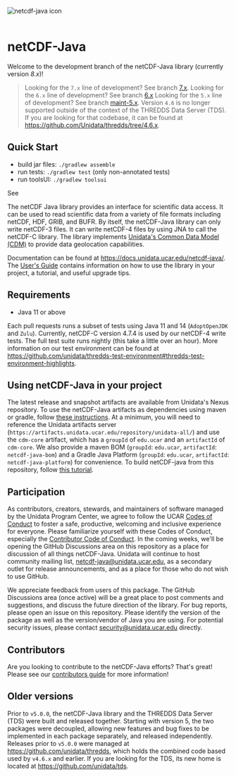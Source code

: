 ![netcdf-java icon](https://www.unidata.ucar.edu/images/logos/thredds_netcdf-150x150.png)
<br>
<br>

# netCDF-Java

Welcome to the development branch of the netCDF-Java library (currently version _8.x_)!

> Looking for the `7.x` line of development?
See branch [7.x](https://github.com/unidata/netcdf-java/tree/7.x).
Looking for the `6.x` line of development?
See branch [6.x](https://github.com/unidata/netcdf-java/tree/6.x)
Looking for the `5.x` line of development?
See branch [maint-5.x](https://github.com/unidata/netcdf-java/tree/maint-5.x).
Version `4.6` is no longer supported outside of the context of the THREDDS Data Server (TDS).
If you are looking for that codebase, it can be found at <https://github.com/Unidata/thredds/tree/4.6.x>.

## Quick Start

* build jar files: `./gradlew assemble`
* run tests: `./gradlew test` (only non-annotated tests)
* run toolsUI: `./gradlew toolsui`

See 

The netCDF Java library provides an interface for scientific data access.
It can be used to read scientific data from a variety of file formats including netCDF, HDF, GRIB, and BUFR.
By itself, the netCDF-Java library can only write netCDF-3 files.
It can write netCDF-4 files by using JNA to call the netCDF-C library.
The library implements [Unidata's Common Data Model (CDM)](https://docs.unidata.ucar.edu/netcdf-java/current/userguide/common_data_model_overview.html) to provide data geolocation capabilities.

Documentation can be found at <https://docs.unidata.ucar.edu/netcdf-java/>.
The [User's Guide](https://docs.unidata.ucar.edu/netcdf-java/current/userguide/index.html) contains information on how to use the library in your project, a tutorial, and useful upgrade tips.

## Requirements

* Java 11 or above

Each pull requests runs a subset of tests using Java 11 and 14 (`AdoptOpenJDK` and `Zulu`).
Currently, netCDF-C version 4.7.4 is used by our netCDF-4 write tests.
The full test suite runs nightly (this take a little over an hour).
More information on our test environment can be found at <https://github.com/unidata/thredds-test-environment#thredds-test-environment-highlights>.

## Using netCDF-Java in your project

The latest release and snapshot artifacts are available from Unidata's Nexus repository.
To use the netCDF-Java artifacts as dependencies using maven or gradle, follow [these instructions](https://docs.unidata.ucar.edu/netcdf-java/dev/userguide/using_netcdf_java_artifacts.html).
At a minimum, you will need to reference the Unidata artifacts server (`https://artifacts.unidata.ucar.edu/repository/unidata-all/`) and use the `cdm-core` artifact, which has a `groupId` of `edu.ucar` and an `artifactId` of `cdm-core`.
We also provide a maven BOM (`groupId`: `edu.ucar`, `artifactId`: `netcdf-java-bom`) and a Gradle Java Platform (`groupId`: `edu.ucar`, `artifactId`: `netcdf-java-platform`) for convenience.
To build netCDF-java from this repository, follow [this tutorial](https://docs.unidata.ucar.edu/netcdf-java/dev/userguide/building_from_source.html).

## Participation

As contributors, creators, stewards, and maintainers of software managed by the Unidata Program Center, we agree to follow the UCAR [Codes of Conduct](https://www.ucar.edu/who-we-are/ethics-integrity/codes-conduct) to foster a safe, productive, welcoming and inclusive experience for everyone.
Please familiarize yourself with these Codes of Conduct, especially the [Contributor Code of Conduct](https://github.com/Unidata/.github/blob/3d84135b64c6aae4b329b8801fb3d11ddd9d09a9/CODE_OF_CONDUCT.md#contributor-code-of-conduct).
In the coming weeks, we'll be opening the GitHub Discussions area on this repository as a place for discussion of all things netCDF-Java.
Unidata will continue to host community mailing list, netcdf-java@unidata.ucar.edu, as a secondary outlet for release announcements, and as a place for those who do not wish to use GitHub.

We appreciate feedback from users of this package.
The GitHub Discussions area (once active) will be a great place to post comments and suggestions, and discuss the future direction of the library.
For bug reports, please open an issue on this repository.
Please identify the version of the package as well as the version/vendor of Java you are using.
For potential security issues, please contact security@unidata.ucar.edu directly.

## Contributors

Are you looking to contribute to the netCDF-Java efforts?
That's great!
Please see our [contributors guide](https://github.com/Unidata/netcdf-java/blob/develop/.github/CONTRIBUTING.md) for more information!

## Older versions

Prior to `v5.0.0`, the netCDF-Java library and the THREDDS Data Server (TDS) were built and released together.
Starting with version 5, the two packages were decoupled, allowing new features and bug fixes to be implemented in each package separately, and released independently.
Releases prior to `v5.0.0` were managed at <https://github.com/unidata/thredds>, which holds the combined code based used by `v4.6.x` and earlier.
If you are looking for the TDS, its new home is located at <https://github.com/unidata/tds>.
